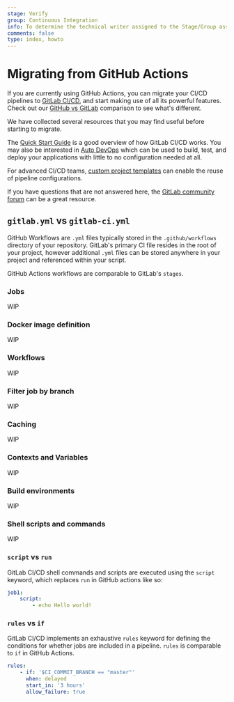 ```yaml
---
stage: Verify
group: Continuous Integration
info: To determine the technical writer assigned to the Stage/Group associated with this page, see https://about.gitlab.com/handbook/engineering/ux/technical-writing/#assignments
comments: false
type: index, howto
---
```


# Migrating from GitHub Actions

If you are currently using GitHub Actions, you can migrate your CI/CD pipelines to [GitLab CI/CD](../introduction/index.md),
and start making use of all its powerful features. Check out our
[GitHub vs GitLab](https://about.gitlab.com/devops-tools/github-vs-gitlab/)
comparison to see what's different.

We have collected several resources that you may find useful before starting to migrate.

The [Quick Start Guide](../quick_start/index.md) is a good overview of how GitLab CI/CD works. You may also be interested in [Auto DevOps](../../topics/autodevops/index.md) which can be used to build, test, and deploy your applications with little to no configuration needed at all.

For advanced CI/CD teams, [custom project templates](../../user/admin_area/custom_project_templates.md) can enable the reuse of pipeline configurations.

If you have questions that are not answered here, the [GitLab community forum](https://forum.gitlab.com/) can be a great resource.

## `gitlab.yml` vs `gitlab-ci.yml`
GitHub Workflows are `.yml` files typically stored in
the `.github/workflows` directory of your repository. GitLab's primary CI file resides in the root of your project, however additional `.yml` files can be stored anywhere in your project and referenced within your script.

GitHub Actions workflows are comparable to GitLab's `stages`.

### Jobs
WIP

### Docker image definition
WIP

### Workflows
WIP

### Filter job by branch
WIP

### Caching
WIP

### Contexts and Variables
WIP

### Build environments
WIP

### Shell scripts and commands
WIP

### `script` vs `run`
GitLab CI/CD shell commands and scripts are executed using the `script` keyword, which replaces `run` in GitHub actions like so:

``` yaml
job1:
    script:
        - echo Hello world!
```

### `rules` vs `if`
GitLab CI/CD implements an exhaustive `rules` keyword for defining the conditions for whether jobs are included in a pipeline. `rules` is comparable to `if` in GitHub Actions.

``` yaml
rules:
    - if: '$CI_COMMIT_BRANCH == "master"'
      when: delayed
      start_in: '3 hours'
      allow_failure: true
```

